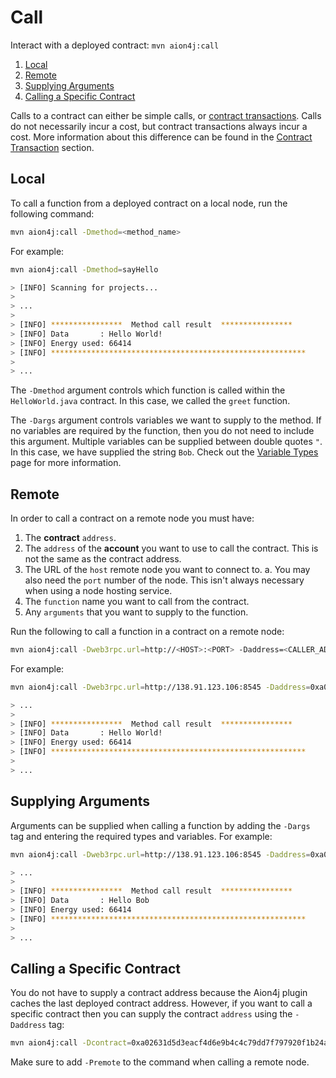 # Call

Interact with a deployed contract: `mvn aion4j:call`

1. [Local](#local)
2. [Remote](#remote)
3. [Supplying Arguments](#supplying-arguments)
4. [Calling a Specific Contract](#calling-a-specific-contract)

Calls to a contract can either be simple calls, or [contract transactions](contract-transaction). Calls do not necessarily incur a cost, but contract transactions always incur a cost. More information about this difference can be found in the [Contract Transaction](contract-transaction) section.

## Local

To call a function from a deployed contract on a local node, run the following command:

```bash
mvn aion4j:call -Dmethod=<method_name>
```

For example:

```bash
mvn aion4j:call -Dmethod=sayHello

> [INFO] Scanning for projects...
>
> ...
>
> [INFO] ****************  Method call result  ****************
> [INFO] Data       : Hello World!
> [INFO] Energy used: 66414
> [INFO] *********************************************************
>
> ...
```

The `-Dmethod` argument controls which function is called within the `HelloWorld.java` contract. In this case, we called the `greet` function.

The `-Dargs` argument controls variables we want to supply to the method. If no variables are required by the function, then you do not need to include this argument. Multiple variables can be supplied between double quotes `"`. In this case, we have supplied the string `Bob`. Check out the [Variable Types](/aion-virtual-machine/variable-types) page for more information.

## Remote

In order to call a contract on a remote node you must have:

1. The **contract** `address`.
2. The `address` of the **account** you want to use to call the contract. This is not the same as the contract address.
3. The URL of the `host` remote node you want to connect to.
    a. You may also need the `port` number of the node. This isn't always necessary when using a node hosting service.
4. The `function` name you want to call from the contract.
5. Any `arguments` that you want to supply to the function.

Run the following to call a function in a contract on a remote node:

```bash
mvn aion4j:call -Dweb3rpc.url=http://<HOST>:<PORT> -Daddress=<CALLER_ADDRESSS> -Dcontract=<CONTRACT_ADDRESS> -Dmethod=<FUNCTION_NAME> -Dargs="<TYPE> <ARGUMENTS>" -Premote
```

For example:

```bash
mvn aion4j:call -Dweb3rpc.url=http://138.91.123.106:8545 -Daddress=0xa02631d5d3eacf4d6e9b4c4c79dd7f797920f1b24a67ba5b81c9a477254917c8 -Dcontract=0x0f5d9fe9f554a736c0e6cfeb2571f8a1f92103bf4ce26e825692dfe50b66bc2a -Dmethod=sayHello -Dargs="-T 'Bob'" -Premote

> ...
>
> [INFO] ****************  Method call result  ****************
> [INFO] Data       : Hello World!
> [INFO] Energy used: 66414
> [INFO] *********************************************************
>
> ...
```

## Supplying Arguments

Arguments can be supplied when calling a function by adding the `-Dargs` tag and entering the required types and variables. For example:

```bash
mvn aion4j:call -Dweb3rpc.url=http://138.91.123.106:8545 -Daddress=0xa02631d5d3eacf4d6e9b4c4c79dd7f797920f1b24a67ba5b81c9a477254917c8 -Dcontract=0x0f5d9fe9f554a736c0e6cfeb2571f8a1f92103bf4ce26e825692dfe50b66bc2a -Dmethod=greet -Dargs="-T 'Bob'" -Premote

> ...
>
> [INFO] ****************  Method call result  ****************
> [INFO] Data       : Hello Bob
> [INFO] Energy used: 66414
> [INFO] *********************************************************
>
> ...
```

## Calling a Specific Contract

You do not have to supply a contract address because the Aion4j plugin caches the last deployed contract address. However, if you want to call a specific contract then you can supply the contract `address` using the `-Daddress` tag:

```bash
mvn aion4j:call -Dcontract=0xa02631d5d3eacf4d6e9b4c4c79dd7f797920f1b24a67ba5b81c9a477254917c8
```

Make sure to add `-Premote` to the command when calling a remote node.